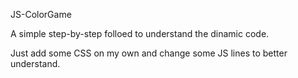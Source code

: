 
JS-ColorGame

A simple step-by-step folloed to understand the dinamic code.

Just add some CSS on my own and change some JS lines to better understand.
